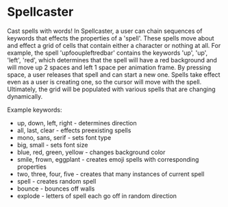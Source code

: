 # Spellcaster

Cast spells with words! In Spellcaster, a user can chain sequences of keywords that effects the properties of a 'spell'. These spells move about and effect a grid of cells that contain either a character or nothing at all. For example, the spell 'upfooupleftredbar' contains the keywords 'up', 'up', 'left', 'red', which determines that the spell will have a red background and will move up 2 spaces and left 1 space per animation frame. By pressing space, a user releases that spell and can start a new one. Spells take effect even as a user is creating one, so the cursor will move with the spell. Ultimately, the grid will be populated with various spells that are changing dynamically. 

Example keywords: 

* up, down, left, right - determines direction
* all, last, clear - effects preexisting spells
* mono, sans, serif - sets font type
* big, small - sets font size
* blue, red, green, yellow - changes background color
* smile, frown, eggplant - creates emoji spells with corresponding properties
* two, three, four, five - creates that many instances of current spell
* spell - creates random spell
* bounce - bounces off walls
* explode - letters of spell each go off in random direction
